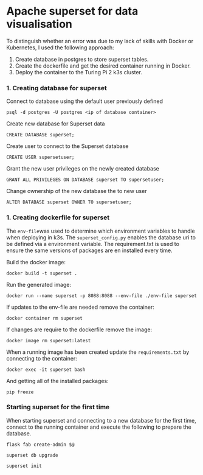 # Apache superset for data visualisation #

To distinguish whether an error was due to my lack of skills with Docker or Kubernetes, I used the following approach:  

1. Create database in postgres to store superset tables.
2. Create the dockerfile and get the desired container running in Docker.  
3. Deploy the container to the Turing Pi 2 k3s cluster.  


### 1. Creating database for superset ###

Connect to database using the default user previously defined

```psql -d postgres -U postgres <ip of database container>```

Create new database for Superset data

```CREATE DATABASE superset;```

Create user to connect to the Superset database

```CREATE USER supersetuser;```

Grant the new user privileges on the newly created database

```GRANT ALL PRIVILEGES ON DATABASE superset TO supersetuser;```

Change ownership of the new database the to new user

```ALTER DATABASE superset OWNER TO supersetuser;```

### 1. Creating dockerfile for superset ###
The ```env-file```was used to determine which environment variables to handle when deploying in k3s. The ```superset_config.py``` enables the database uri to be defined via a environment variable. The requirement.txt is used to ensure the same versions of packages are en installed every time.

Build the docker image:

```docker build -t superset .```

Run the generated image:

```docker run --name superset -p 8088:8088 --env-file ./env-file superset```

If updates to the env-file are needed remove the container:

```docker container rm superset```

If changes are require to the dockerfile remove the image:

```docker image rm superset:latest```

When a running image has been created update the ```requirements.txt``` by connecting to the container:

```docker exec -it superset bash```

And getting all of the installed packages:

```pip freeze```

### Starting superset for the first time ###

When starting superset and connecting to a new database for the first time, connect to the running container and execute the following to prepare the database.

```flask fab create-admin $@```

```superset db upgrade```

```superset init```

